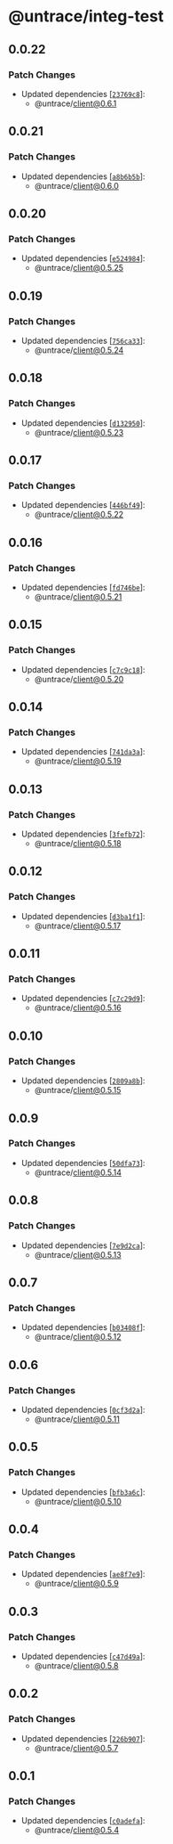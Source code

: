 # @untrace/integ-test

## 0.0.22

### Patch Changes

- Updated dependencies [[`23769c8`](https://github.com/untrace-dev/untrace/commit/23769c8a919e65afd7908123abacfa2648a0f5a6)]:
  - @untrace/client@0.6.1

## 0.0.21

### Patch Changes

- Updated dependencies [[`a8b6b5b`](https://github.com/untrace-dev/untrace/commit/a8b6b5bd4fd6660f49dbbc2999003f76b0acc51b)]:
  - @untrace/client@0.6.0

## 0.0.20

### Patch Changes

- Updated dependencies [[`e524984`](https://github.com/untrace-dev/untrace/commit/e524984072f5a6af4d721f23be29e207b3cd4714)]:
  - @untrace/client@0.5.25

## 0.0.19

### Patch Changes

- Updated dependencies [[`756ca33`](https://github.com/untrace-dev/untrace/commit/756ca339bc771e780e0b7d67dbf29979c5b21f22)]:
  - @untrace/client@0.5.24

## 0.0.18

### Patch Changes

- Updated dependencies [[`d132950`](https://github.com/untrace-dev/untrace/commit/d132950f911a2eee192cda7795a9017c265cd429)]:
  - @untrace/client@0.5.23

## 0.0.17

### Patch Changes

- Updated dependencies [[`446bf49`](https://github.com/untrace-dev/untrace/commit/446bf49b12b724791b88544e2e6f38a37feb9704)]:
  - @untrace/client@0.5.22

## 0.0.16

### Patch Changes

- Updated dependencies [[`fd746be`](https://github.com/untrace-dev/untrace/commit/fd746be9b43f5a6592481024e1d6eb09dc39dc02)]:
  - @untrace/client@0.5.21

## 0.0.15

### Patch Changes

- Updated dependencies [[`c7c9c18`](https://github.com/untrace-dev/untrace/commit/c7c9c18408deae56af6e988d6891a904c26b1bca)]:
  - @untrace/client@0.5.20

## 0.0.14

### Patch Changes

- Updated dependencies [[`741da3a`](https://github.com/untrace-dev/untrace/commit/741da3a2b15d3703f90522b80d9567c87f17eca8)]:
  - @untrace/client@0.5.19

## 0.0.13

### Patch Changes

- Updated dependencies [[`3fefb72`](https://github.com/untrace-dev/untrace/commit/3fefb72d53176ffba9585e90ef6f31e5910a6c3b)]:
  - @untrace/client@0.5.18

## 0.0.12

### Patch Changes

- Updated dependencies [[`d3ba1f1`](https://github.com/untrace-dev/untrace/commit/d3ba1f185ed7533e72b2c68f645a5d8b6b8115fc)]:
  - @untrace/client@0.5.17

## 0.0.11

### Patch Changes

- Updated dependencies [[`c7c29d9`](https://github.com/untrace-dev/untrace/commit/c7c29d9f0c77a57c0e0ae2bd080bda6f578239d1)]:
  - @untrace/client@0.5.16

## 0.0.10

### Patch Changes

- Updated dependencies [[`2809a8b`](https://github.com/untrace-dev/untrace/commit/2809a8b368c4a5a16354096bcb3f278c002eaccb)]:
  - @untrace/client@0.5.15

## 0.0.9

### Patch Changes

- Updated dependencies [[`50dfa73`](https://github.com/untrace-dev/untrace/commit/50dfa739d8a81d1ce42399e2fc701924241bbc77)]:
  - @untrace/client@0.5.14

## 0.0.8

### Patch Changes

- Updated dependencies [[`7e9d2ca`](https://github.com/untrace-dev/untrace/commit/7e9d2caf18ce8976e17f669d938e139b8544b42c)]:
  - @untrace/client@0.5.13

## 0.0.7

### Patch Changes

- Updated dependencies [[`b03408f`](https://github.com/untrace-dev/untrace/commit/b03408f042781953b4ae4fccdba57c091dbc907e)]:
  - @untrace/client@0.5.12

## 0.0.6

### Patch Changes

- Updated dependencies [[`0cf3d2a`](https://github.com/untrace-dev/untrace/commit/0cf3d2a4bada3538ea33ae15bff26920b6666368)]:
  - @untrace/client@0.5.11

## 0.0.5

### Patch Changes

- Updated dependencies [[`bfb3a6c`](https://github.com/untrace-dev/untrace/commit/bfb3a6c2d0bf09e6c5f096727ac1459ac286b8ff)]:
  - @untrace/client@0.5.10

## 0.0.4

### Patch Changes

- Updated dependencies [[`ae8f7e9`](https://github.com/untrace-dev/untrace/commit/ae8f7e905e0a5ecdde1f9c4173c85f9f57cb40e5)]:
  - @untrace/client@0.5.9

## 0.0.3

### Patch Changes

- Updated dependencies [[`c47d49a`](https://github.com/untrace-dev/untrace/commit/c47d49a1058b2172a231d9d1e82a5caffce4846a)]:
  - @untrace/client@0.5.8

## 0.0.2

### Patch Changes

- Updated dependencies [[`226b907`](https://github.com/untrace-dev/untrace/commit/226b907103d45817cd0a11a6c5e671ad930c95bd)]:
  - @untrace/client@0.5.7

## 0.0.1

### Patch Changes

- Updated dependencies [[`c0adefa`](https://github.com/untrace-dev/untrace/commit/c0adefa691a4f8211633bb1d321452df96ab1aea)]:
  - @untrace/client@0.5.4
